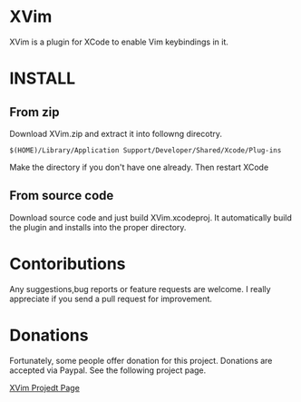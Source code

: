 XVim
=======

XVim is a plugin for XCode to enable Vim keybindings in it.


INSTALL
=======

From zip
--------

Download XVim.zip and extract it into followng direcotry.

    $(HOME)/Library/Application Support/Developer/Shared/Xcode/Plug-ins

Make the directory if you don't have one already.
Then restart XCode


From source code
-----------------

Download source code and just build XVim.xcodeproj.
It automatically build the plugin and installs into the proper directory.


Contoributions
==============
Any suggestions,bug reports or feature requests are welcome.
I really appreciate if you send a pull request for improvement.


Donations
===========

Fortunately, some people offer donation for this project.
Donations are accepted via Paypal.
See the following project page.

[XVim Projedt Page](http://programming.jugglershu.net/softwares/xvim.html)
